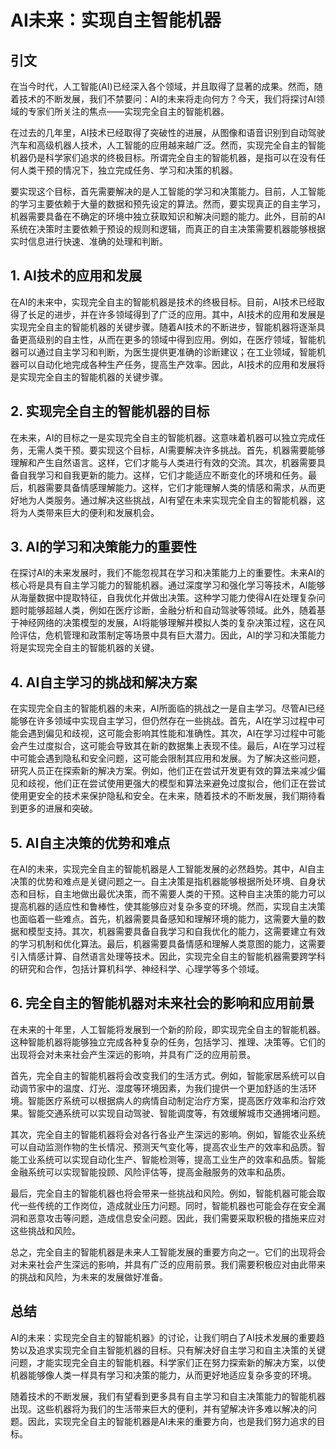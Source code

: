# AI未来：实现自主智能机器

## 引文

在当今时代，人工智能(AI)已经深入各个领域，并且取得了显著的成果。然而，随着技术的不断发展，我们不禁要问：AI的未来将走向何方？今天，我们将探讨AI领域的专家们所关注的焦点——实现完全自主的智能机器。

在过去的几年里，AI技术已经取得了突破性的进展，从图像和语音识别到自动驾驶汽车和高级机器人技术，人工智能的应用越来越广泛。然而，实现完全自主的智能机器仍是科学家们追求的终极目标。所谓完全自主的智能机器，是指可以在没有任何人类干预的情况下，独立完成任务、学习和决策的机器。

要实现这个目标，首先需要解决的是人工智能的学习和决策能力。目前，人工智能的学习主要依赖于大量的数据和预先设定的算法。然而，要实现真正的自主学习，机器需要具备在不确定的环境中独立获取知识和解决问题的能力。此外，目前的AI系统在决策时主要依赖于预设的规则和逻辑，而真正的自主决策需要机器能够根据实时信息进行快速、准确的处理和判断。

## 1. AI技术的应用和发展

在AI的未来中，实现完全自主的智能机器是技术的终极目标。目前，AI技术已经取得了长足的进步，并在许多领域得到了广泛的应用。其中，AI技术的应用和发展是实现完全自主的智能机器的关键步骤。随着AI技术的不断进步，智能机器将逐渐具备更高级别的自主性，从而在更多的领域中得到应用。例如，在医疗领域，智能机器可以通过自主学习和判断，为医生提供更准确的诊断建议；在工业领域，智能机器可以自动化地完成各种生产任务，提高生产效率。因此，AI技术的应用和发展将是实现完全自主的智能机器的关键步骤。

## 2. 实现完全自主的智能机器的目标

在未来，AI的目标之一是实现完全自主的智能机器。这意味着机器可以独立完成任务，无需人类干预。要实现这个目标，AI需要解决许多挑战。首先，机器需要能够理解和产生自然语言。这样，它们才能与人类进行有效的交流。其次，机器需要具备自我学习和自我更新的能力。这样，它们才能适应不断变化的环境和任务。最后，机器需要具备情感理解能力。这样，它们才能理解人类的情感和需求，从而更好地为人类服务。通过解决这些挑战，AI有望在未来实现完全自主的智能机器，这将为人类带来巨大的便利和发展机会。

## 3. AI的学习和决策能力的重要性

在探讨AI的未来发展时，我们不能忽视其在学习和决策能力上的重要性。未来AI的核心将是具有自主学习能力的智能机器。通过深度学习和强化学习等技术，AI能够从海量数据中提取特征，自我优化并做出决策。这种学习能力使得AI在处理复杂问题时能够超越人类，例如在医疗诊断，金融分析和自动驾驶等领域。此外，随着基于神经网络的决策模型的发展，AI将能够理解并模拟人类的复杂决策过程，这在风险评估，危机管理和政策制定等场景中具有巨大潜力。因此，AI的学习和决策能力将是实现完全自主的智能机器的关键。

## 4. AI自主学习的挑战和解决方案

在实现完全自主的智能机器的未来，AI所面临的挑战之一是自主学习。尽管AI已经能够在许多领域中实现自主学习，但仍然存在一些挑战。首先，AI在学习过程中可能会遇到偏见和歧视，这可能会影响其性能和准确性。其次，AI在学习过程中可能会产生过度拟合，这可能会导致其在新的数据集上表现不佳。最后，AI在学习过程中可能会遇到隐私和安全问题，这可能会限制其应用和发展。为了解决这些问题，研究人员正在探索新的解决方案。例如，他们正在尝试开发更有效的算法来减少偏见和歧视，他们正在尝试使用更强大的模型和算法来避免过度拟合，他们正在尝试使用更安全的技术来保护隐私和安全。在未来，随着技术的不断发展，我们期待看到更多的进展和突破。

## 5. AI自主决策的优势和难点

在AI的未来，实现完全自主的智能机器是人工智能发展的必然趋势。其中，AI自主决策的优势和难点是关键问题之一。自主决策是指机器能够根据所处环境、自身状态和目标，自主地做出最优决策，而不需要人类的干预。这种自主决策的能力可以提高机器的适应性和鲁棒性，使其能够应对复杂多变的环境。然而，实现自主决策也面临着一些难点。首先，机器需要具备感知和理解环境的能力，这需要大量的数据和模型支持。其次，机器需要具备自我学习和自我优化的能力，这需要建立有效的学习机制和优化算法。最后，机器需要具备情感和理解人类意图的能力，这需要引入情感计算、自然语言处理等技术。因此，实现完全自主的智能机器需要跨学科的研究和合作，包括计算机科学、神经科学、心理学等多个领域。

## 6. 完全自主的智能机器对未来社会的影响和应用前景

在未来的十年里，人工智能将发展到一个新的阶段，即实现完全自主的智能机器。这种智能机器将能够独立完成各种复杂的任务，包括学习、推理、决策等。它们的出现将会对未来社会产生深远的影响，并具有广泛的应用前景。

首先，完全自主的智能机器将会改变我们的生活方式。例如，智能家居系统可以自动调节家中的温度、灯光、湿度等环境因素，为我们提供一个更加舒适的生活环境。智能医疗系统可以根据病人的病情自动制定治疗方案，提高医疗效率和治疗效果。智能交通系统可以实现自动驾驶、智能调度等，有效缓解城市交通拥堵问题。

其次，完全自主的智能机器将会对各行各业产生深远的影响。例如，智能农业系统可以自动监测作物的生长情况、预测天气变化等，提高农业生产的效率和品质。智能工业系统可以实现自动化生产、智能检测等，提高工业生产的效率和品质。智能金融系统可以实现智能投顾、风险评估等，提高金融服务的效率和品质。

最后，完全自主的智能机器也将会带来一些挑战和风险。例如，智能机器可能会取代一些传统的工作岗位，造成就业压力问题。同时，智能机器也可能会存在安全漏洞和恶意攻击等问题，造成信息安全问题。因此，我们需要采取积极的措施来应对这些挑战和风险。

总之，完全自主的智能机器是未来人工智能发展的重要方向之一。它们的出现将会对未来社会产生深远的影响，并具有广泛的应用前景。我们需要积极应对由此带来的挑战和风险，为未来的发展做好准备。

## 总结

AI的未来：实现完全自主的智能机器》的讨论，让我们明白了AI技术发展的重要趋势以及追求实现完全自主智能机器的目标。只有解决好自主学习和自主决策的关键问题，才能实现完全自主的智能机器。科学家们正在努力探索新的解决方案，以使机器能够像人类一样具有学习和决策的能力，从而更好地适应复杂多变的环境。

随着技术的不断发展，我们有望看到更多具有自主学习和自主决策能力的智能机器出现。这些机器将为我们的生活带来巨大的便利，并有望解决许多难以解决的问题。因此，实现完全自主的智能机器是AI未来的重要方向，也是我们努力追求的目标。
